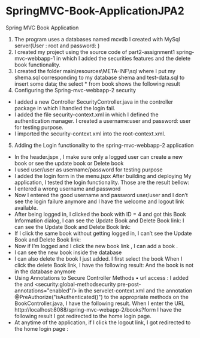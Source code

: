 # SpringMVC-Book-ApplicationJPA2
Spring MVC Book Application

1. The program uses a databases named mcvdb I created with MySql server(User : root and
password: )
2. I created my project using the source code of part2-assignment1 spring-mvc-webbapp-1 in
which I added the securities features and the delete book functionality.
3. I created the folder main\resources\META-INF\sql where I put my shema.sql corresponding to
my database shema and test-data.sql to insert some data; the select * from book shows the
following result
4. Configuring the Spring-mvc-webbapp-2 security
- I added a new Controller SecurityController.java in the controller package in which I
handled the login fail.
- I added the file security-context.xml in which I defined the authentication manager. I
created a username:user and password: user for testing purpose.
- I imported the security-context.xml into the root-context.xml.
5. Adding the Login functionality to the spring-mvc-webbapp-2 application
- In the header.jspx , I make sure only a logged user can create a new book or see the
update book or Delete book 
- I used user/user as username/password for testing purpose
- I added the login form in the menu.jspx
After building and deploying My application, I tested the login functionality. Those are the result
bellow:
- I entered a wrong username and password
- Now I entered the good username and password user/user and I don’t see the login failure
anymore and I have the welcome and logout link available.
- After being logged in, I clicked the book with ID = 4 and got this Book Information
dialog, I can see the Update Book and Delete Book link:
I can see the Update Book and Delete Book link:
- If I click the same book without getting logged in, I can’t see the Update Book and
Delete Book link:
- Now if I’m logged and I click the new book link , I can add a book . 
- I can see the new book inside the database
- I can also delete the book I just added.
I first select the book 
When I click the delete Book link, I have the following result:
And the book is not in the database anymore
- Using Annotations to Secure Controller Methods
• url access :
I added the <annotation-driven validator="validator"/> and <security:global-methodsecurity pre-post-annotations="enabled"/> in the servelet-context.xml and the annotation
@PreAuthorize("isAuthenticated()") to the appropriate methods on the BookController.java,
I have the following result.
When I enter the URL http://localhost:8088/spring-mvc-webapp-2/books?form I have the
following result 
I got redirected to the home login page.
- At anytime of the application, if I click the logout link, I got redirected to the home login
page : 

